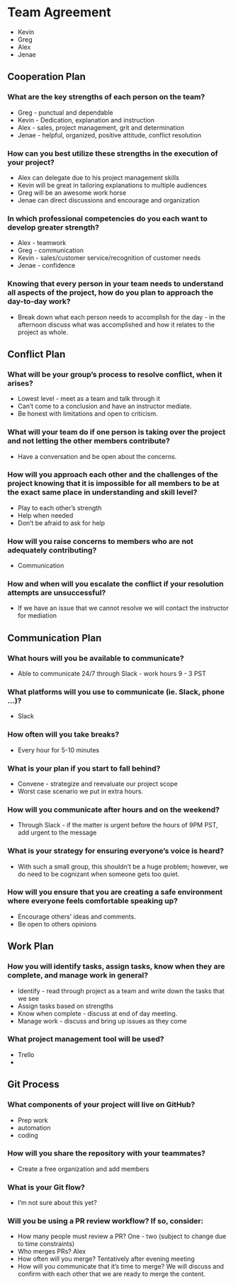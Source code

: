 # Team Agreement 
* Kevin
* Greg
* Alex
* Jenae

## Cooperation Plan 
### What are the key strengths of each person on the team?
* Greg - punctual and dependable
* Kevin - Dedication, explanation and instruction 
* Alex - sales, project management, grit and determination 
* Jenae - helpful, organized, positive attitude, conflict resolution 
### How can you best utilize these strengths in the execution of your project?
* Alex can delegate due to his project management skills
* Kevin will be great in tailoring explanations to multiple audiences
* Greg will be an awesome work horse
* Jenae can direct discussions and encourage and organization 
### In which professional competencies do you each want to develop greater strength?
* Alex - teamwork
* Greg - communication
* Kevin - sales/customer service/recognition of customer needs
* Jenae - confidence
### Knowing that every person in your team needs to understand all aspects of the project, how do you plan to approach the day-to-day work?
* Break down what each person needs to accomplish for the day - in the afternoon discuss what was accomplished and how it relates to the project as whole. 
## Conflict Plan
### What will be your group’s process to resolve conflict, when it arises?
* Lowest level - meet as a team and talk through it
* Can’t come to a conclusion and have an instructor mediate. 
* Be honest with limitations and open to criticism. 
### What will your team do if one person is taking over the project and not letting the other members contribute? 
* Have a conversation and be open about the concerns. 
### How will you approach each other and the challenges of the project knowing that it is impossible for all members to be at the exact same place in understanding and skill level?
* Play to each other’s strength
* Help when needed
* Don’t be afraid to ask for help
### How will you raise concerns to members who are not adequately contributing?
* Communication 
### How and when will you escalate the conflict if your resolution attempts are unsuccessful?
* If we have an issue that we cannot resolve we will contact the instructor for mediation 

## Communication Plan
### What hours will you be available to communicate?
* Able to communicate 24/7 through Slack - work hours 9 - 3 PST
### What platforms will you use to communicate (ie. Slack, phone …)?
* Slack
### How often will you take breaks?
* Every hour for 5-10 minutes
### What is your plan if you start to fall behind?
* Convene - strategize and reevaluate our project scope
* Worst case scenario we put in extra hours. 
### How will you communicate after hours and on the weekend?
* Through Slack - if the matter is urgent before the hours of 9PM PST, add urgent to the message
### What is your strategy for ensuring everyone’s voice is heard?
* With such a small group, this shouldn’t be a huge problem; however, we do need to be cognizant when someone gets too quiet. 
### How will you ensure that you are creating a safe environment where everyone feels comfortable speaking up?  
* Encourage others’ ideas and comments. 
* Be open to others opinions 

## Work Plan
### How you will identify tasks, assign tasks, know when they are complete, and manage work in general? 
* Identify - read through project as a team and write down the tasks that we see
* Assign tasks based on strengths
* Know when complete - discuss at end of day meeting. 
* Manage work - discuss and bring up issues as they come
### What project management tool will be used? 
* Trello
* 
## Git Process
### What components of your project will live on GitHub?
* Prep work
* automation 
* coding 
### How will you share the repository with your teammates? 
* Create a free organization and add members 
### What is your Git flow? 
* I’m not sure about this yet? 
### Will you be using a PR review workflow? If so, consider:
* How many people must review a PR? One - two (subject to change due to time constraints) 
* Who merges PRs? Alex
* How often will you merge? Tentatively after evening meeting
* How will you communicate that it’s time to merge? We will discuss and confirm with each other that we are ready to merge the content. 
